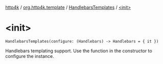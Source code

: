 [http4k](../../index.md) / [org.http4k.template](../index.md) / [HandlebarsTemplates](index.md) / [&lt;init&gt;](./-init-.md)

# &lt;init&gt;

`HandlebarsTemplates(configure: (Handlebars) -> Handlebars = { it })`

Handlebars templating support. Use the function in the constructor to configure the instance.

